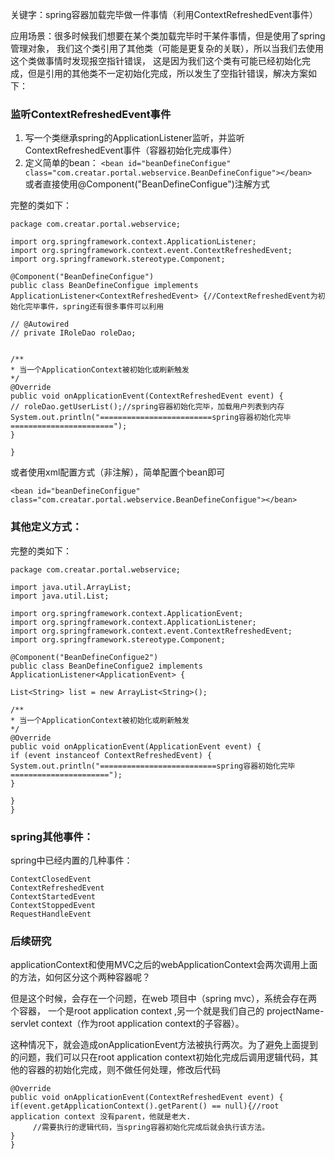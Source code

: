 关键字：spring容器加载完毕做一件事情（利用ContextRefreshedEvent事件） 

应用场景：很多时候我们想要在某个类加载完毕时干某件事情，但是使用了spring管理对象，
我们这个类引用了其他类（可能是更复杂的关联），所以当我们去使用这个类做事情时发现报空指针错误，
这是因为我们这个类有可能已经初始化完成，但是引用的其他类不一定初始化完成，所以发生了空指针错误，解决方案如下： 

### 监听ContextRefreshedEvent事件
1. 写一个类继承spring的ApplicationListener监听，并监听ContextRefreshedEvent事件（容器初始化完成事件） 
2. 定义简单的bean：
`<bean id="beanDefineConfigue" class="com.creatar.portal.webservice.BeanDefineConfigue"></bean> `
或者直接使用@Component("BeanDefineConfigue")注解方式 

完整的类如下： 
```
package com.creatar.portal.webservice;

import org.springframework.context.ApplicationListener;
import org.springframework.context.event.ContextRefreshedEvent;
import org.springframework.stereotype.Component;

@Component("BeanDefineConfigue")
public class BeanDefineConfigue implements
ApplicationListener<ContextRefreshedEvent> {//ContextRefreshedEvent为初始化完毕事件，spring还有很多事件可以利用

// @Autowired
// private IRoleDao roleDao;


/**
* 当一个ApplicationContext被初始化或刷新触发
*/
@Override
public void onApplicationEvent(ContextRefreshedEvent event) {
// roleDao.getUserList();//spring容器初始化完毕，加载用户列表到内存
System.out.println("=========================spring容器初始化完毕=======================");
}

} 
```
或者使用xml配置方式（非注解），简单配置个bean即可 
```
<bean id="beanDefineConfigue" class="com.creatar.portal.webservice.BeanDefineConfigue"></bean> 
```

### 其他定义方式：

完整的类如下： 
```
package com.creatar.portal.webservice;

import java.util.ArrayList;
import java.util.List;

import org.springframework.context.ApplicationEvent;
import org.springframework.context.ApplicationListener;
import org.springframework.context.event.ContextRefreshedEvent;
import org.springframework.stereotype.Component;

@Component("BeanDefineConfigue2")
public class BeanDefineConfigue2 implements ApplicationListener<ApplicationEvent> {

List<String> list = new ArrayList<String>();

/**
* 当一个ApplicationContext被初始化或刷新触发
*/
@Override
public void onApplicationEvent(ApplicationEvent event) {
if (event instanceof ContextRefreshedEvent) {
System.out.println("==========================spring容器初始化完毕======================");
}

}
} 
```

### spring其他事件：

spring中已经内置的几种事件：
```
ContextClosedEvent
ContextRefreshedEvent
ContextStartedEvent
ContextStoppedEvent
RequestHandleEvent
```

### 后续研究
applicationContext和使用MVC之后的webApplicationContext会两次调用上面的方法，如何区分这个两种容器呢？

但是这个时候，会存在一个问题，在web 项目中（spring mvc），系统会存在两个容器，
一个是root application context ,另一个就是我们自己的 projectName-servlet context（作为root application context的子容器）。

这种情况下，就会造成onApplicationEvent方法被执行两次。为了避免上面提到的问题，我们可以只在root application context初始化完成后调用逻辑代码，其他的容器的初始化完成，则不做任何处理，修改后代码 
```
@Override 
public void onApplicationEvent(ContextRefreshedEvent event) { 
if(event.getApplicationContext().getParent() == null){//root application context 没有parent，他就是老大. 
     //需要执行的逻辑代码，当spring容器初始化完成后就会执行该方法。 
} 
}  
```
